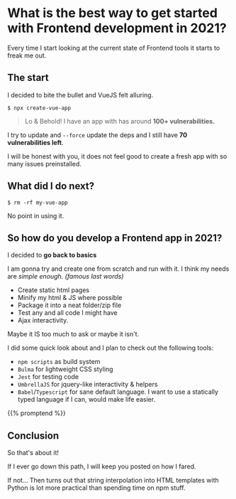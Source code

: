 <!--
.. title: My Frontend Adventure (2021)
.. slug: my-frontend-adventure-2021
.. date: 2021-01-13 00:15:05 UTC+01:00
.. tags: frontend, nightmare, from-scratch
.. category: 
.. link: 
.. description: What is the best way to get started with Frontend development in 2021? Brief summary of what I found and what I intend to do next.
.. type: text
-->

# What is the best way to get started with Frontend development in 2021?

Every time I start looking at the current state of Frontend tools it starts to freak me out.

## The start

I decided to bite the bullet and VueJS felt alluring.

```
$ npx create-vue-app
```

> Lo & Behold! I have an app with has around **100+ vulnerabilities.**

I try to update and `--force` update the deps and I still have **70 vulnerabilities left**.

I will be honest with you, it does not feel good to create a fresh app with so many issues preinstalled.

## What did I do next?

<!-- TEASER_END -->

```
$ rm -rf my-vue-app
```

No point in using it.

## So how do you develop a Frontend app in 2021?

I decided to **go back to basics**

I am gonna try and create one from scratch and run with it.
I think my needs are _simple enough. (famous last words)_

- Create static html pages
- Minify my html & JS where possible
- Package it into a neat folder/zip file
- Test any and all code I might have
- Ajax interactivity.

Maybe it IS too much to ask or maybe it isn't.

I did some quick look about and I plan to check out the following tools:

- `npm scripts` as build system
- `Bulma` for lightweight CSS styling
- `Jest` for testing code
- `UmbrellaJS` for jquery-like interactivity & helpers
- `Babel`/`Typescript` for sane default language. I want to use a statically typed language if I can, would make life easier.

{{% promptend %}}

## Conclusion

So that's about it!

If I ever go down this path, I will keep you posted on how I fared.

If not... Then turns out that string interpolation into HTML templates with Python is lot more practical than spending time on npm stuff.
